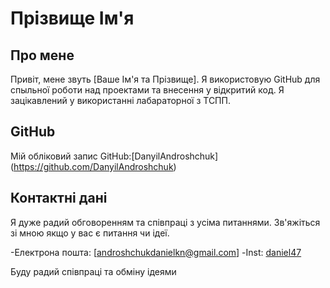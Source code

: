 # Прізвище Ім'я


## Про мене

Привіт, мене звуть [Ваше Ім'я та Прізвище]. Я використовую GitHub
для спыльної роботи над проектами та внесення у відкритий код.
Я зацікавлений у використанні лабараторної з ТСПП.


## GitHub

Мій обліковий запис GitHub:[DanyilAndroshchuk]
(https://github.com/DanyilAndroshchuk)


## Контактні дані

Я дуже радий обговоренням та співпраці з усіма питаннями.
Зв'яжіться зі мною якщо у вас є питання чи ідеї.

-Електрона пошта: [androshchukdanielkn@gmail.com]
-Inst:   [daniel47](https://instagram.com/daniel47)

Буду радий співпраці та обміну ідеями